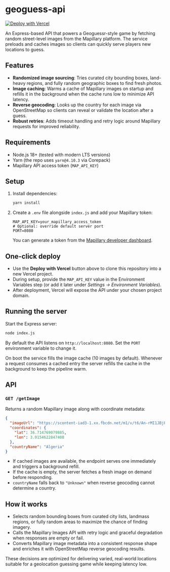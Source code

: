 # geoguess-api

[![Deploy with Vercel](https://vercel.com/button)](https://vercel.com/new/clone?repository-url=https://github.com/OOF2510/geoguess-api&env=MAP_API_KEY&envDescription=Mapillary%20API%20access%20token&envLink=https%3A%2F%2Fwww.mapillary.com%2Fdashboard%2Fdevelopers)

An Express-based API that powers a Geoguessr-style game by fetching random street-level images from the Mapillary platform. The service preloads and caches images so clients can quickly serve players new locations to guess.

## Features

- **Randomized image sourcing**: Tries curated city bounding boxes, land-heavy regions, and fully random geographic boxes to find fresh photos.
- **Image caching**: Warms a cache of Mapillary images on startup and refills it in the background when the cache runs low to minimize API latency.
- **Reverse geocoding**: Looks up the country for each image via OpenStreetMap so clients can reveal or validate the location after a guess.
- **Robust retries**: Adds timeout handling and retry logic around Mapillary requests for improved reliability.

## Requirements

- Node.js 18+ (tested with modern LTS versions)
- Yarn (the repo uses `yarn@4.10.3` via Corepack)
- Mapillary API access token (`MAP_API_KEY`)

## Setup

1. Install dependencies:

   ```sh
   yarn install
   ```

2. Create a `.env` file alongside `index.js` and add your Mapillary token:

   ```env
   MAP_API_KEY=your_mapillary_access_token
   # Optional: override default server port
   PORT=8080
   ```

   You can generate a token from the [Mapillary developer dashboard](https://www.mapillary.com/dashboard/developers).

## One-click deploy

- Use the **Deploy with Vercel** button above to clone this repository into a new Vercel project.
- During setup, provide the `MAP_API_KEY` value in the Environment Variables step (or add it later under *Settings → Environment Variables*).
- After deployment, Vercel will expose the API under your chosen project domain.

## Running the server

Start the Express server:

```sh
node index.js
```

By default the API listens on `http://localhost:8080`. Set the `PORT` environment variable to change it.

On boot the service fills the image cache (10 images by default). Whenever a request consumes a cached entry the server refills the cache in the background to keep the pipeline warm.

## API

### `GET /getImage`

Returns a random Mapillary image along with coordinate metadata:

```json
{
  "imageUrl": "https://scontent-iad3-1.xx.fbcdn.net/m1/v/t6/An-rMI1JBjFNqolZ8PaLWHXY020kJZeBVdFuMwAr_-b7TGrBy9TC5x5IEzZgBUJcgu2V8VEQ_z-4h7zQVkIr-lr2PbkJD3RsfE_cdHSPNhigbxpT7bZk7eRv2lldWoUmcQrtacpAHVrLlMNjJj1bQA?stp=s1024x768&edm=AOnQwmMEAAAA&_nc_gid=YkvmVn0xIBTA98UoYjq5gw&_nc_oc=AdlGVeQnKjsLth2vVppl_glyRAm-LpD-mCLo_FdBJT_5Ph5M-o1Z1NwYeRg2Zy1_EaM&ccb=10-5&oh=00_AfcVvHJnUQjQFRf1AQe6bb4-A6ZnkVMbUHZKxjWBNGcIaQ&oe=692488B3&_nc_sid=201bca",
  "coordinates": {
    "lat": 36.714769079885,
    "lon": 3.0154622847408
  },
  "countryName": "Algeria"
}
```

- If cached images are available, the endpoint serves one immediately and triggers a background refill.
- If the cache is empty, the server fetches a fresh image on demand before responding.
- `countryName` falls back to `"Unknown"` when reverse geocoding cannot determine a country.

## How it works

- Selects random bounding boxes from curated city lists, landmass regions, or fully random areas to maximize the chance of finding imagery.
- Calls the Mapillary Images API with retry logic and graceful degradation when responses are empty or fail.
- Converts Mapillary image metadata into a consistent response shape and enriches it with OpenStreetMap reverse geocoding results.

These decisions are optimized for delivering varied, real-world locations suitable for a geolocation guessing game while keeping latency low.
